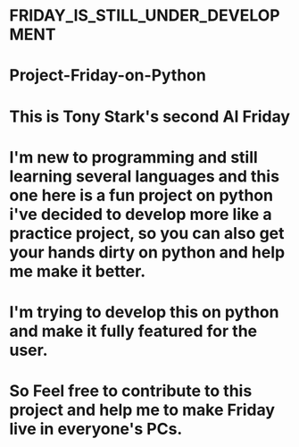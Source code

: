 # FRIDAY_IS_STILL_UNDER_DEVELOPMENT #

# Project-Friday-on-Python
# This is Tony Stark's second AI Friday
# I'm new to programming and still learning several languages and this one here is a fun project on python i've decided to develop more like a practice project, so you can also get your hands dirty on python and help me make it better.
# I'm trying to develop this on python and make it fully featured for the user.
# So Feel free to contribute to this project and help me to make Friday live in everyone's PCs.
